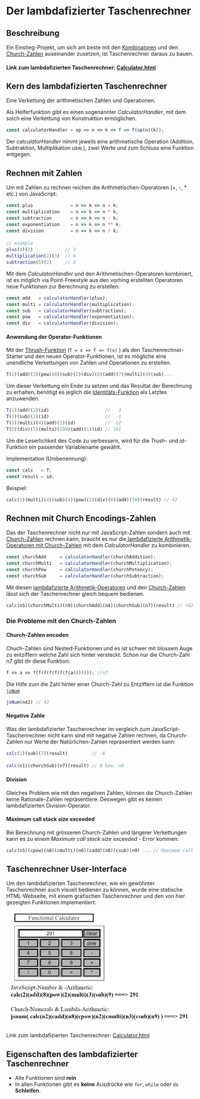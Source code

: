 # Der lambdafizierter Taschenrechner

## Beschreibung

Ein Einstieg-Projekt, um sich am beste mit den [Kombinatoren](einfache-kombinatoren.md) und den [Church-Zahlen](church-encodings-zahlen-und-boolesche-werte.md) auseinander zusetzen, ist Taschenrechner daraus zu bauen.

#### Link zum lambdafizierten Taschenrechner: [Calculator.html](https://mattwolf-corporation.github.io/lambdaCalculusGithubPages/src/calculator/calculator-view.html)

## Kern des lambdafizierten Taschenrechner

Eine Verkettung der arithmetischen Zahlen und Operationen.

Als Helferfunktion gibt es einen sogenannter _CalculatorHandler_, mit dem solch eine Verkettung von Konstruktion ermöglichen.

```javascript
const calculatorHandler = op => n => k => f => f(op(n)(k));
```

Der _calculatorHandler_ nimmt jeweils eine arithmetische Operation (Addition, Subtraktion, Multiplikation usw.), zwei Werte und zum Schluss eine Funktion entgegen.

## Rechnen mit Zahlen

Um mit Zahlen zu rechnen reichen die Arithmetischen-Operatoren (+, -, \* etc.) von JavaScript:

```javascript
const plus              = n => k => n + k;
const multiplication    = n => k => n * k;
const subtraction       = n => k => n - k;
const exponentiation    = n => k => n ** k;
const division          = n => k => n / k;

// example
plus(1)(2)            // 3
multiplication(2)(3)  // 6 
subtraction(5)(2)     // 3
```

Mit dem _CalculatorHandler_ und den Arithmetischen-Operatoren kombiniert, ist es möglich via Point-Freestyle aus den vorhing erstellten Operatoren neue Funktionen zur Berechnung zu erstellen:

```javascript
const add   = calculatorHandler(plus);            
const multi = calculatorHandler(multiplication);  
const sub   = calculatorHandler(subtraction);
const pow   = calculatorHandler(exponentiation);
const div   = calculatorHandler(division);
```

#### Anwendung der Operator-Funktionen

Mit der [Thrush-Funktion](einfache-kombinatoren.md) (`T = x => f => f(x)` ) als den Taschenrechner-Starter und den neuen Operator-Funktionen, ist es mögliche eine unendliche Verkettungen von Zahlen und Operationen zu erstellen.

```javascript
T(1)(add)(2)(pow)(6)(sub)(2)(div)(8)(add)(7)(multi)(4)(sub)...
```

Um dieser Verkettung ein Ende zu setzen und das Resultat der Berechnung zu erhalten, benötigt es jeglich die [Identitäts-Funktion](einfache-kombinatoren.md) als Letztes anzuwenden.

```javascript
T(1)(add)(2)(id)                     //   3
T(1)(sub)(2)(id)                     //  -1
T(5)(multi)(4)(add)(2)(id)           //  22
T(5)(div)(5)(multi)(100)(add)(1)(id) // 101
```

Um die Leserlichkeit des Code zu verbessern, wird für die _Trush_- und _id_-Funktion ein passender Variablename gewählt.

Implementation (Umbenennung):

```javascript
const calc   = T;
const result = id;
```

Beispiel:

```javascript
calc(5)(multi)(4)(sub)(4)(pow)(2)(div)(8)(add)(10)(result) // 42
```

## Rechnen mit Church Encodings-Zahlen

Das der Taschenrechner nicht nur mit JavaScript-Zahlen sondern auch mit [Church-Zahlen](church-encodings-zahlen-und-boolesche-werte.md) rechnen kann, braucht es nur die[ lambdafizierte Arithmetik-Operatoren mit Church-Zahlen](church-encodings-zahlen-und-boolesche-werte.md#church-addition-addieren) mit dem _CalculatorHandler_ zu kombinieren.

```javascript
const churchAdd     = calculatorHandler(churchAddition);
const churchMulti   = calculatorHandler(churchMultiplication);
const churchPow     = calculatorHandler(churchPotency);
const churchSub     = calculatorHandler(churchSubtraction);
```

Mit diesen [lambdafizierte Arithmetik-Operatoren](church-encodings-zahlen-und-boolesche-werte.md) und den [Church-Zahlen](church-encodings-zahlen-und-boolesche-werte.md#church-zahlen) lässt sich der Taschenrechner gleich bequem bedienen.

```javascript
calc(n5)(churchMulti)(n9)(churchAdd)(n4)(churchSub)(n7)(result) // n42
```

### Die Probleme mit den Church-Zahlen

#### Church-Zahlen encoden

Chuch-Zahlen sind Nested-Funktionen und es ist schwer mit blossem Auge zu entziffern welche Zahl sich hinter versteckt. Schon nur die Church-Zahl n7 gibt dir diese Funktion:

```javascript
f => a => f(f(f(f(f(f(f(a))))))); //n7
```

Die Hilfe zum die Zahl hinter einer Church-Zahl zu Entziffern ist die Funktion [`jsNum`](church-encodings-zahlen-und-boolesche-werte.md#jsnum)

```javascript
jsNum(n42) // 42
```

#### Negative Zahle

Was der lambdafizierter Taschenrechner im vergleich zum JavaScript-Taschenrechner nicht kann sind mit negative Zahlen rechnen, da Church-Zahlen nur Werte der Natürlichen-Zahlen repräsentiert werden kann:

```javascript
calc(1)(sub)(7)(result)         // -6

calc(n1)(churchSub)(n7)(result) // 0 bzw. n0
```

#### Division

Gleiches Problem wie mit den negativen Zahlen, können die Church-Zahlen keine Rationale-Zahlen repräsentiere. Deswegen gibt es keinen lambdafizierten Division-Operator.

#### Maximum call stack size exceeded

Bei Berechnung mit grösseren Church-Zahlen und längerer Verkettungen kann es zu einem _Maximum call stack size exceeded_ - Error kommen:

```javascript
calc(n5)(cpow)(n8)(cmulti)(n6)(cadd)(n8)(csub)(n9) ... // Maximum call stack size exceeded
```

## Taschenrechner User-Interface

Um den lambdafizierten Taschenrechner, wie ein gewöhnter Taschenrechner auch visuell bedienen zu können, wurde eine statische HTML-Webseite, mit einem grafischen Taschenrechner und den von hier gezeigten Funktionen implementiert:

![](<../.gitbook/assets/image (1).png>)

Link zum lambdafizierten Taschenrechner: [Calculator.html](https://mattwolf-corporation.github.io/lambdaCalculusGithubPages/src/calculator/calculator-view.html)

## Eigenschaften des lambdafizierter Taschenrechner

* Alle Funktionen sind **rein**
* In allen Funktionen gibt es **keine** Ausdrücke wie _`for`_, _`while`_ oder `do` **Schleifen**.
